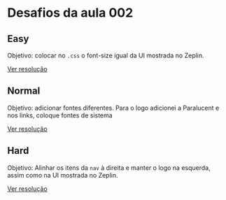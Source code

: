 # Desafios da aula 002

## Easy

Objetivo: colocar no `.css` o font-size igual da UI mostrada no Zeplin.

[Ver resolução](https://github.com/isaquepereira/loja-fone/commit/d07a289c1d69eee044f7224c2ee1504b2e02e393)

## Normal

Objetivo: adicionar fontes diferentes. Para o logo adicionei a Paralucent e nos links, coloque fontes de sistema

[Ver resolução](https://github.com/isaquepereira/loja-fone/commit/21dcdb805ed0442419f07f4a9f9f43e583d25dbb)

## Hard

Objetivo: Alinhar os itens da `nav` à direita e manter o logo na esquerda, assim como na UI mostrada no Zeplin.

[Ver resolução](https://github.com/isaquepereira/loja-fone/commit/21dcdb805ed0442419f07f4a9f9f43e583d25dbb)
